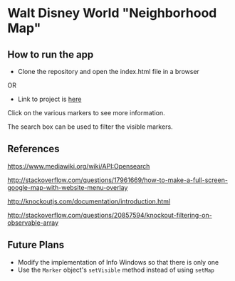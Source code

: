 # Walt Disney World "Neighborhood Map"

## How to run the app
* Clone the repository and open the index.html file in a browser

OR

* Link to project is [here](https://mkuehn10.github.io/portfolio/neighborhood)

Click on the various markers to see more information.

The search box can be used to filter the visible markers.

## References
https://www.mediawiki.org/wiki/API:Opensearch

http://stackoverflow.com/questions/17961669/how-to-make-a-full-screen-google-map-with-website-menu-overlay

http://knockoutjs.com/documentation/introduction.html

http://stackoverflow.com/questions/20857594/knockout-filtering-on-observable-array

## Future Plans
* Modify the implementation of Info Windows so that there is only one
* Use the `Marker` object's `setVisible` method instead of using `setMap`